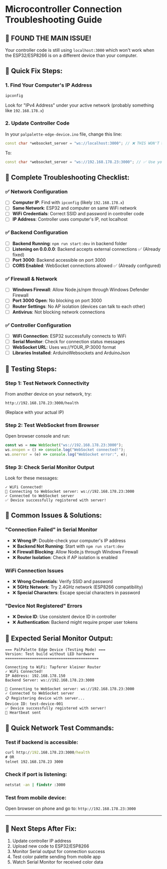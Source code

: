 # Microcontroller Connection Troubleshooting Guide

## 🚨 FOUND THE MAIN ISSUE!

Your controller code is still using `localhost:3000` which won't work when the ESP32/ESP8266 is on a different device than your computer.

## 🔧 **Quick Fix Steps:**

### 1. **Find Your Computer's IP Address**

```cmd
ipconfig
```

Look for "IPv4 Address" under your active network (probably something like `192.168.178.x`)

### 2. **Update Controller Code**

In your `palpalette-edge-device.ino` file, change this line:

```cpp
const char *websocket_server = "ws://localhost:3000"; // ❌ THIS WON'T WORK
```

To:

```cpp
const char *websocket_server = "ws://192.168.178.23:3000"; // ✅ Use your actual IP
```

## 🔧 **Complete Troubleshooting Checklist:**

### ✅ **Network Configuration**

- [ ] **Computer IP**: Find with `ipconfig` (likely `192.168.178.x`)
- [ ] **Same Network**: ESP32 and computer on same WiFi network
- [ ] **WiFi Credentials**: Correct SSID and password in controller code
- [ ] **IP Address**: Controller uses computer's IP, not localhost

### ✅ **Backend Configuration**

- [ ] **Backend Running**: `npm run start:dev` in backend folder
- [ ] **Listening on 0.0.0.0**: Backend accepts external connections ✅ (Already fixed)
- [ ] **Port 3000**: Backend accessible on port 3000
- [ ] **CORS Enabled**: WebSocket connections allowed ✅ (Already configured)

### ✅ **Firewall & Network**

- [ ] **Windows Firewall**: Allow Node.js/npm through Windows Defender Firewall
- [ ] **Port 3000 Open**: No blocking on port 3000
- [ ] **Router Settings**: No AP isolation (devices can talk to each other)
- [ ] **Antivirus**: Not blocking network connections

### ✅ **Controller Configuration**

- [ ] **WiFi Connection**: ESP32 successfully connects to WiFi
- [ ] **Serial Monitor**: Check for connection status messages
- [ ] **WebSocket URL**: Uses ws://YOUR_IP:3000 format
- [ ] **Libraries Installed**: ArduinoWebsockets and ArduinoJson

## 🧪 **Testing Steps:**

### **Step 1: Test Network Connectivity**

From another device on your network, try:

```
http://192.168.178.23:3000/health
```

(Replace with your actual IP)

### **Step 2: Test WebSocket from Browser**

Open browser console and run:

```javascript
const ws = new WebSocket("ws://192.168.178.23:3000");
ws.onopen = () => console.log("WebSocket connected!");
ws.onerror = (e) => console.log("WebSocket error:", e);
```

### **Step 3: Check Serial Monitor Output**

Look for these messages:

```
✓ WiFi Connected!
🔌 Connecting to WebSocket server: ws://192.168.178.23:3000
✓ Connected to WebSocket server
✅ Device successfully registered with server!
```

## 🚨 **Common Issues & Solutions:**

### **"Connection Failed" in Serial Monitor**

- ❌ **Wrong IP**: Double-check your computer's IP address
- ❌ **Backend Not Running**: Start with `npm run start:dev`
- ❌ **Firewall Blocking**: Allow Node.js through Windows Firewall
- ❌ **Router Isolation**: Check if AP isolation is enabled

### **WiFi Connection Issues**

- ❌ **Wrong Credentials**: Verify SSID and password
- ❌ **5GHz Network**: Try 2.4GHz network (ESP8266 compatibility)
- ❌ **Special Characters**: Escape special characters in password

### **"Device Not Registered" Errors**

- ❌ **Device ID**: Use consistent device ID in controller
- ❌ **Authentication**: Backend might require proper user tokens

## 🎯 **Expected Serial Monitor Output:**

```
=== PalPalette Edge Device (Testing Mode) ===
Version: Test build without LED hardware
==========================================

Connecting to WiFi: Tapferer kleiner Router
✓ WiFi Connected!
IP Address: 192.168.178.150
Backend Server: ws://192.168.178.23:3000

🔌 Connecting to WebSocket server: ws://192.168.178.23:3000
✓ Connected to WebSocket server
📋 Registering device with server...
Device ID: test-device-001
✅ Device successfully registered with server!
💓 Heartbeat sent
```

## 🔧 **Quick Network Test Commands:**

### **Test if backend is accessible:**

```cmd
curl http://192.168.178.23:3000/health
# OR
telnet 192.168.178.23 3000
```

### **Check if port is listening:**

```cmd
netstat -an | findstr :3000
```

### **Test from mobile device:**

Open browser on phone and go to: `http://192.168.178.23:3000`

---

## 🎯 **Next Steps After Fix:**

1. Update controller IP address
2. Upload new code to ESP32/ESP8266
3. Monitor Serial output for connection success
4. Test color palette sending from mobile app
5. Watch Serial Monitor for received color data
